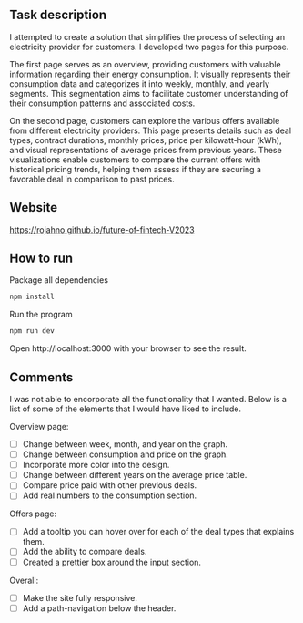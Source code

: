 ## Task description

  I attempted to create a solution that simplifies the process of selecting an electricity provider for customers. I developed two pages for this purpose.
 
  The first page serves as an overview, providing customers with valuable information regarding their energy consumption. It visually represents their consumption data and
  categorizes it into weekly, monthly, and yearly segments. This segmentation aims to facilitate customer understanding of their consumption patterns and associated costs.
 
  On the second page, customers can explore the various offers available from different electricity providers. This page presents details such as deal types, contract durations,
  monthly prices, price per kilowatt-hour (kWh), and visual representations of average prices from previous years. These visualizations enable customers to compare the current
  offers with historical pricing trends, helping them assess if they are securing a favorable deal in comparison to past prices.


## Website
https://rojahno.github.io/future-of-fintech-V2023

## How to run
  Package all dependencies
  
  ```bash
  npm install
  ```
  Run the program
  ```bash
  npm run dev
  ```
  Open http://localhost:3000 with your browser to see the result.

## Comments
  I was not able to encorporate all the functionality that I wanted. Below is a list of some of the elements that I would have liked to include. 

  Overview page:
  - [ ] Change between week, month, and year on the graph.
  - [ ] Change between consumption and price on the graph.
  - [ ] Incorporate more color into the design.
  - [ ] Change between different years on the average price table.
  - [ ] Compare price paid with other previous deals.
  - [ ] Add real numbers to the consumption section.

  Offers page:
  - [ ] Add a tooltip you can hover over for each of the deal types that explains them.
  - [ ] Add the ability to compare deals.
  - [ ] Created a prettier box around the input section.

  Overall:
  - [ ] Make the site fully responsive.
  - [ ] Add a path-navigation below the header.
